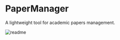 # PaperManager
A lightweight tool for academic papers management.

![readme](D:\Documents\Develop\Projects\!13-17\PaperManager\trunk\readme.png)